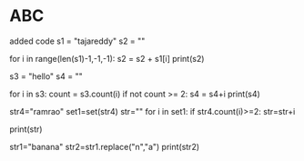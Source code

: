 # ABC
added code
s1 = "tajareddy"
s2 = ""

for i in range(len(s1)-1,-1,-1):
	s2 = s2 + s1[i]
print(s2)

s3 = "hello"
s4 = ""

for i in s3:
    count = s3.count(i)
    if not count >= 2:
        s4 = s4+i
print(s4)

str4="ramrao"
set1=set(str4)
str=""
for i in set1:
    if str4.count(i)>=2:
        str=str+i
        
print(str)

str1="banana"
str2=str1.replace("n","a")
print(str2)
        
    
